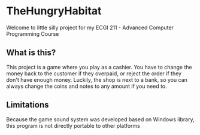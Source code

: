 # TheHungryHabitat

Welcome to little silly project for my ECGI 211 - Advanced Computer Programming Course

## What is this?

This project is a game where you play as a cashier. You have to change the money back to the customer if they overpaid, or reject the order if they don't have enough money. Luckily, the shop is next to a bank, so you can always change the coins and notes to any amount if you need to.

## Limitations

Because the game sound system was developed based on Windows library, this program is not directly portable to other platforms
